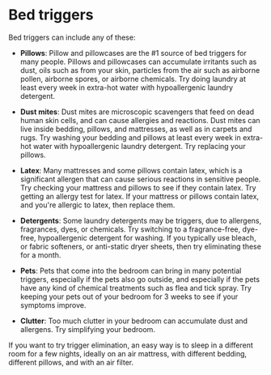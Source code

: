 # Bed triggers

Bed triggers can include any of these:

* **Pillows**: Pillow and pillowcases are the #1 source of bed triggers for many people. Pillows and pillowcases can accumulate irritants such as dust, oils such as from your skin, particles from the air such as airborne pollen, airborne spores, or airborne chemicals. Try doing laundry at least every week in extra-hot water with hypoallergenic laundry detergent.

* **Dust mites**: Dust mites are microscopic scavengers that feed on dead human skin cells, and can cause allergies and reactions. Dust mites can live inside bedding, pillows, and mattresses, as well as in carpets and rugs. Try washing your bedding and pillows at least every week in extra-hot water with hypoallergenic laundry detergent. Try replacing your pillows.

* **Latex**: Many mattresses and some pillows contain latex, which is a significant allergen that can cause serious reactions in sensitive people. Try checking your mattress and pillows to see if they contain latex. Try getting an allergy test for latex. If your mattress or pillows contain latex, and you're allergic to latex, then replace them.

* **Detergents**: Some laundry detergents may be triggers, due to allergens, fragrances, dyes, or chemicals. Try switching to a fragrance-free, dye-free, hypoallergenic detergent for washing. If you typically use bleach, or fabric softeners, or anti-static dryer sheets, then try eliminating these for a month.

* **Pets**: Pets that come into the bedroom can bring in many potential triggers, especially if the pets also go outside, and especially if the pets have any kind of chemical treatments such as flea and tick spray. Try keeping your pets out of your bedroom for 3 weeks to see if your symptoms improve.
 
* **Clutter**: Too much clutter in your bedroom can accumulate dust and allergens. Try simplifying your bedroom.
  
If you want to try trigger elimination, an easy way is to sleep in a different room for a few nights, ideally on an air mattress, with different bedding, different pillows, and with an air filter.
